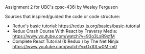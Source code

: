 Assignment 2 for UBC's cpsc-436i by Wesley Ferguson

Sources that inspired/guided the code or code structure: 
  - Redux's basic tutorial: https://redux.js.org/basics/basic-tutorial
  - Redux Crash Course With React by Traversy Media: https://www.youtube.com/watch?v=93p3LxR9xfM
  - Complete React Tutorial (& Redux ) by The Net Ninja: https://www.youtube.com/watch?v=OxIDLw0M-m0
  
  


